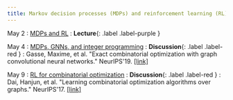 ```yaml
---
title: Markov decision processes (MDPs) and reinforcement learning (RL)
---
```


May 2
: [MDPs and RL](https://vitercik.github.io/ml4algs/assets/slides/lecture9.pdf)
  : **Lecture**{: .label .label-purple }

May 4
: [MDPs, GNNs, and integer programming](https://vitercik.github.io/ml4algs/assets/slides/lecture10.pdf)
  : **Discussion**{: .label .label-red }
: Gasse, Maxime, et al. "Exact combinatorial optimization with graph convolutional neural networks." NeurIPS'19. [[link]](https://arxiv.org/pdf/1906.01629.pdf)

May 9
: [RL for combinatorial optimization](https://vitercik.github.io/ml4algs/assets/slides/lecture11.pdf)
  : **Discussion**{: .label .label-red }
: Dai, Hanjun, et al. "Learning combinatorial optimization algorithms over graphs." NeurIPS'17. [[link]](https://arxiv.org/pdf/1704.01665.pdf)
